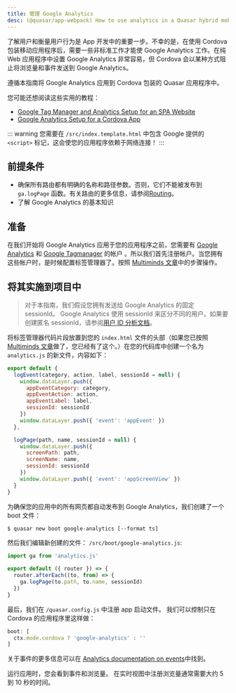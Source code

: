 ```yaml
---
title: 管理 Google Analytics
desc: (@quasar/app-webpack) How to use analytics in a Quasar hybrid mobile app with Cordova.
---
```


了解用户和衡量用户行为是 App 开发中的重要一步。不幸的是，在使用 Cordova 包装移动应用程序后，需要一些非标准工作才能使 Google Analytics 工作。在纯 Web 应用程序中设置 Google Analytics 非常容易，但 Cordova 会以某种方式阻止将浏览量和事件发送到 Google Analytics。

遵循本指南将 Google Analytics 应用到 Cordova 包装的 Quasar 应用程序中。

您可能还想阅读这些实用的教程：

- [Google Tag Manager and Analytics Setup for an SPA Website](https://jannerantala.com/tutorials/quasar-framework-google-tag-manager-and-analytics-setup-for-an-spa-website/)
- [Google Analytics Setup for a Cordova App](https://jannerantala.com/tutorials/quasar-framework-google-analytics-setup-for-cordova-app/)

::: warning
您需要在 `/src/index.template.html` 中包含 Google 提供的 `<script>` 标记，这会使您的应用程序依赖于网络连接！
:::

## 前提条件

* 确保所有路由都有明确的名称和路径参数。否则，它们不能被发布到 `ga.logPage` 函数。有关路由的更多信息，请参阅[Routing](/quasar-cli-webpack/routing)。
* 了解 Google Analytics 的基本知识

## 准备

在我们开始将 Google Analytics 应用于您的应用程序之前，您需要有 [Google Analytics](https://analytics.google.com) 和 [Google Tagmanager](https://tagmanager.google.com/) 的帐户 。所以我们首先注册帐户。当您拥有这些帐户时，是时候配置标签管理器了。按照 [Multiminds 文章](https://www.multiminds.eu/blog/2016/12/google-analytics-and-tag-manager-with-ionic-and-cordova-apps/)中的步骤操作。

## 将其实施到项目中
> 对于本指南，我们假设您拥有发送给 Google Analytics 的固定 sessionId。 Google Analytics 使用 sessionId 来区分不同的用户。如果要创建匿名 sessionId，请参阅[用户 ID 分析文档](https://developers.google.com/analytics/devguides/collection/analyticsjs/cookies-user-id)。

将标签管理器代码片段放置到您的 `index.html` 文件的头部（如果您已按照[Multiminds 文章](http://www.multiminds.eu/2016/12/06/google-analytics-tag-manager-ionic-cordova/)做了，您已经有了这个。）在您的代码库中创建一个名为 `analytics.js` 的新文件，内容如下：

```javascript
export default {
  logEvent(category, action, label, sessionId = null) {
    window.dataLayer.push({
      appEventCategory: category,
      appEventAction: action,
      appEventLabel: label,
      sessionId: sessionId
    })
    window.dataLayer.push({ 'event': 'appEvent' })
  },

  logPage(path, name, sessionId = null) {
    window.dataLayer.push({
      screenPath: path,
      screenName: name,
      sessionId: sessionId
    })
    window.dataLayer.push({ 'event': 'appScreenView' })
  }
}
```

为确保您的应用中的所有网页都自动发布到 Google Analytics，我们创建了一个 boot 文件：

```bash
$ quasar new boot google-analytics [--format ts]
```

然后我们编辑新创建的文件： `/src/boot/google-analytics.js`:

```js
import ga from 'analytics.js'

export default ({ router }) => {
  router.afterEach((to, from) => {
    ga.logPage(to.path, to.name, sessionId)
  })
}
```
最后，我们在 `/quasar.config.js` 中注册 app 启动文件。 我们可以控制只在 Cordova 的应用程序里这样做：

```js
boot: [
  ctx.mode.cordova ? 'google-analytics' : ''
]
```

关于事件的更多信息可以在 [Analytics documentation on events](https://developers.google.com/analytics/devguides/collection/analyticsjs/events)中找到。

运行应用时，您会看到事件和浏览量。 在实时视图中注册浏览量通常需要大约 5 到 10 秒的时间。
